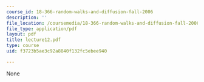 ```yaml
---
course_id: 18-366-random-walks-and-diffusion-fall-2006
description: ''
file_location: /coursemedia/18-366-random-walks-and-diffusion-fall-2006/f3723b5ae3c92a8840f132fc5ebee940_lecture12.pdf
file_type: application/pdf
layout: pdf
title: lecture12.pdf
type: course
uid: f3723b5ae3c92a8840f132fc5ebee940

---
```

None